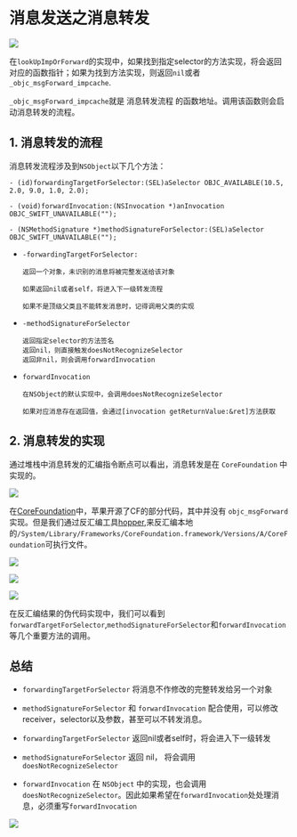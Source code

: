 # 消息发送之消息转发

![](https://pic.existorlive.cn/%E6%B6%88%E6%81%AF%E8%BD%AC%E5%8F%91%E7%AE%80%E5%8D%95%E6%B5%81%E7%A8%8B.png)

在`lookUpImpOrForward`的实现中，如果找到指定selector的方法实现，将会返回对应的函数指针；如果为找到方法实现，则返回`nil`或者`_objc_msgForward_impcache`.

`_objc_msgForward_impcache`就是 消息转发流程 的函数地址。调用该函数则会启动消息转发的流程。

## 1. 消息转发的流程

消息转发流程涉及到`NSObject`以下几个方法：

```objc 
- (id)forwardingTargetForSelector:(SEL)aSelector OBJC_AVAILABLE(10.5, 2.0, 9.0, 1.0, 2.0);

- (void)forwardInvocation:(NSInvocation *)anInvocation OBJC_SWIFT_UNAVAILABLE("");

- (NSMethodSignature *)methodSignatureForSelector:(SEL)aSelector OBJC_SWIFT_UNAVAILABLE("");
```

- `-forwardingTargetForSelector:`
    
      返回一个对象，未识别的消息将被完整发送给该对象

      如果返回nil或者self，将进入下一级转发流程

      如果不是顶级父类且不能转发消息时，记得调用父类的实现

- `-methodSignatureForSelector`
     
      返回指定selector的方法签名
      返回nil，则直接触发doesNotRecognizeSelector
      返回非nil，则会调用forwardInvocation


- `forwardInvocation`
       
      在NSObject的默认实现中，会调用doesNotRecognizeSelector

      如果对应消息存在返回值，会通过[invocation getReturnValue:&ret]方法获取



## 2. 消息转发的实现

通过堆栈中消息转发的汇编指令断点可以看出，消息转发是在 `CoreFoundation` 中实现的。

![](https://pic.existorlive.cn/%E6%88%AA%E5%B1%8F2021-05-19%20%E4%B8%8B%E5%8D%881.33.20.png)

在[CoreFoundation](https://opensource.apple.com/tarballs/CF/)中，苹果开源了CF的部分代码，其中并没有 `objc_msgForward` 实现。但是我们通过反汇编工具[hopper](https://www.hopperapp.com/),来反汇编本地的`/System/Library/Frameworks/CoreFoundation.framework/Versions/A/CoreFoundation`可执行文件。

![](https://pic.existorlive.cn/%E6%88%AA%E5%B1%8F2021-05-19%20%E4%B8%8B%E5%8D%881.48.00.png)

![](https://pic.existorlive.cn/%E6%88%AA%E5%B1%8F2021-05-19%20%E4%B8%8B%E5%8D%881.48.49.png)

![](https://pic.existorlive.cn/%E6%88%AA%E5%B1%8F2021-05-19%20%E4%B8%8B%E5%8D%881.49.30.png)


在反汇编结果的伪代码实现中，我们可以看到`forwardTargetForSelector`,`methodSignatureForSelector`和`forwardInvocation`等几个重要方法的调用。

## 总结 

- `forwardingTargetForSelector` 将消息不作修改的完整转发给另一个对象

- `methodSignatureForSelector` 和 `forwardInvocation` 配合使用，可以修改receiver，selector以及参数，甚至可以不转发消息。

- `forwardingTargetForSelector` 返回nil或者self时，将会进入下一级转发

- `methodSignatureForSelector` 返回 nil， 将会调用 `doesNotRecognizeSelector`

- `forwardInvocation` 在 `NSObject` 中的实现，也会调用`doesNotRecognizeSelector`。因此如果希望在`forwardInvocation`处处理消息，必须重写`forwardInvocation`

![](https://pic.existorlive.cn/%E6%B6%88%E6%81%AF%E5%8F%91%E9%80%81%E5%8F%8A%E6%B6%88%E6%81%AF%E8%BD%AC%E5%8F%91%E5%AE%8C%E6%95%B4%E6%B5%81%E7%A8%8B1.png)